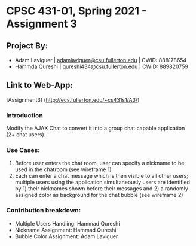 # CPSC 431-01, Spring 2021 - Assignment 3
## Project By: 
* Adam Laviguer | adamlaviguer@csu.fullerton.edu | CWID: 888178654
* Hammda Qureshi | qureshi434@csu.fullerton.edu | CWID: 889820759

## Link to Web-App:
[Assignment3] (http://ecs.fullerton.edu/~cs431s1/A3/)

### Introduction
Modify the AJAX Chat to convert it into a group chat capable application (2+ chat users).

### Use Cases: 
1. Before user enters the chat room, user can specify a nickname to be used in the chatroom (see wireframe 1)
2. Each can enter a chat message which is then visible to all other users; multiple users using the application simultaneously users are identified by 1) their nicknames shown before their messages and 2) a randomly assigned color as background for the chat bubble (see wireframe 2)

### Contribution breakdown:
* Multiple Users Handling: Hammad Qureshi
* Nickname Assignment: Hammad Qureshi
* Bubble Color Assignment: Adam Laviguer
